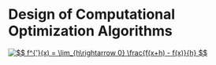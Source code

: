 # Design of Computational Optimization Algorithms


<a href="https://www.codecogs.com/eqnedit.php?latex=$$&space;f^{'}(x)&space;=&space;\lim_{h\rightarrow&space;0}&space;\frac{f(x&plus;h)&space;-&space;f(x)}{h}&space;$$" target="_blank"><img src="https://latex.codecogs.com/gif.latex?$$&space;f^{'}(x)&space;=&space;\lim_{h\rightarrow&space;0}&space;\frac{f(x&plus;h)&space;-&space;f(x)}{h}&space;$$" title="$$ f^{'}(x) = \lim_{h\rightarrow 0} \frac{f(x+h) - f(x)}{h} $$" /></a>




